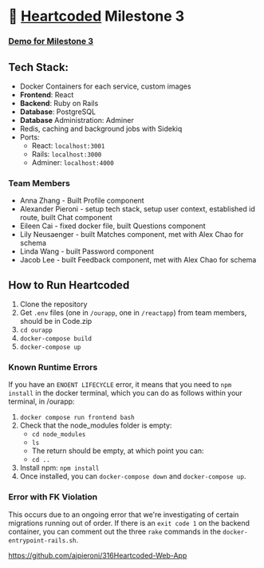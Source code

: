 
<!-- list your team members, state that you choose the open project option, and pick a short, catchy name for your team. -->
# 💞 [Heartcoded](https://github.com/ajpieroni/316Heartcoded-Web-App) Milestone 3

### [Demo for Milestone 3](https://drive.google.com/file/d/1i6EpLoG3NOWbUDSI5yH01EBABEntnZTM/view?usp=sharing)

## Tech Stack:
- Docker Containers for each service, custom images
- **Frontend**: React
- **Backend**: Ruby on Rails
- **Database**: PostgreSQL
- **Database** Administration: Adminer
- Redis, caching and background jobs with Sidekiq
- Ports:
    - React: `localhost:3001`
    - Rails: `localhost:3000`
    - Adminer: `localhost:4000` 

### Team Members
- Anna Zhang - Built Profile component
- Alexander Pieroni - setup tech stack, setup user context, established id route, built Chat component
- Eileen Cai - fixed docker file, built Questions component
- Lily Neusaenger - built Matches component, met with Alex Chao for schema
- Linda Wang - built Password component
- Jacob Lee - built Feedback component, met with Alex Chao for schema

## How to Run Heartcoded
1. Clone the repository
2. Get `.env` files (one in `/ourapp`, one in `/reactapp`) from team members, should be in Code.zip
3. `cd ourapp`
4. `docker-compose build`
5. `docker-compose up`

### Known Runtime Errors
If you have an `ENOENT LIFECYCLE` error, it means that you need to `npm install` in the docker terminal, which you can do as follows within your terminal, in /ourapp:
1. `docker compose run frontend bash`
2. Check that the node_modules folder is empty:
    -   `cd node_modules`
    -   `ls`
    - The return should be empty, at which point you can:
    - `cd ..`
3. Install npm: `npm install`
4. Once installed, you can `docker-compose down` and `docker-compose up`.

### Error with FK Violation
This occurs due to an ongoing error that we're investigating of certain migrations running out of order. If there is an `exit code 1` on the backend container, you can comment out the three `rake` commands in the `docker-entrypoint-rails.sh`.



https://github.com/ajpieroni/316Heartcoded-Web-App 
